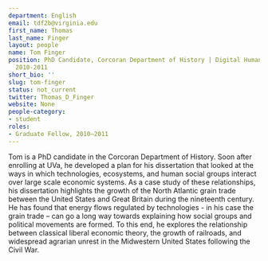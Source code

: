 ```yaml
---
department: English
email: tdf2b@virginia.edu
first_name: Thomas
last_name: Finger
layout: people
name: Tom Finger
position: PhD Candidate, Corcoran Department of History | Digital Humanities Fellow
  2010-2011
short_bio: ''
slug: tom-finger
status: not_current
twitter: Thomas_D_Finger
website: None
people-category:
- student
roles:
- Graduate Fellow, 2010–2011
---
```


Tom is a PhD candidate in the Corcoran Department of History.  Soon after enrolling at UVa, he developed a plan for his dissertation that looked at the ways in which technologies, ecosystems, and human social groups interact over large scale economic systems. As a case study of these relationships, his dissertation highlights the growth of the North Atlantic grain trade between the United States and Great Britain during the nineteenth century.  He has found that energy flows regulated by technologies - in his case the grain trade – can go a long way towards explaining how social groups and political movements are formed.  To this end, he explores the relationship between classical liberal economic theory, the growth of railroads, and widespread agrarian unrest in the Midwestern United States following the Civil War.
